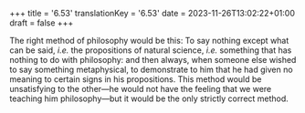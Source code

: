 +++
title = '6.53'
translationKey = '6.53'
date = 2023-11-26T13:02:22+01:00
draft = false
+++

The right method of philosophy would be this: To say nothing except what can be said, <em>i.e.</em> the propositions of natural science, <em>i.e.</em> something that has nothing to do with philosophy: and then always, when someone else wished to say something metaphysical, to demonstrate to him that he had given no meaning to certain signs in his propositions. This method would be unsatisfying to the other—he would not have the feeling that we were teaching him philosophy—but it would be the only strictly correct method.
